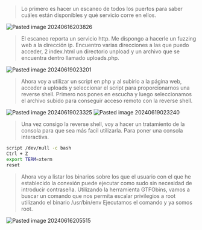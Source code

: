 >Lo primero es hacer un escaneo de todos los puertos para saber cuáles están disponibles y qué servicio corre en ellos.

![Pasted image 20240616203826](https://github.com/user-attachments/assets/fbd8da49-1a11-4fc6-8e25-e4814a9b5192)
>El escaneo reporta un servicio http.
>Me dispongo a hacerle un fuzzing web a la dirección ip.
>Encuentro varias direcciones a las que puedo acceder, 2 index.html un directorio unpload y un archivo que se encuentra dentro llamado uploads.php.

![Pasted image 20240619023201](https://github.com/user-attachments/assets/c27f4dbf-4cbc-40ec-8e63-37aedb557269)
>Ahora voy a utilizar un script en php y al subirlo a la página web, acceder a uploads y seleccionar el script  para proporcionarnos una reverse shell.
>Primero nos pones en escucha y luego seleccionamos el archivo subido para conseguir acceso remoto con la reverse shell.

![Pasted image 20240619023325](https://github.com/user-attachments/assets/7e45f505-9f7c-497e-b84c-763f4d6c79cb)
![Pasted image 20240619023240](https://github.com/user-attachments/assets/663c7fb7-6555-47c3-8c67-f20f7db3b504)
>Una vez consigo la reverse shell, voy a hacer un tratamiento de la consola para que sea más facil utilizarla.
>Para poner una consola interactiva.
```bash
script /dev/null -c bash
Ctrl + Z
export TERM=xterm
reset
```
>Ahora voy a listar los binarios sobre los que el usuario con el que he establecido la conexión puede ejecutar como sudo sin necesidad de introducir contraseña.
>Utilizando la herramienta GTFObins, vamos a buscar un comando que nos permita escalar privilegios a root utilizando el binario /usr/bin/env
>Ejecutamos el comando y ya somos root.

![Pasted image 20240616205515](https://github.com/user-attachments/assets/03f7f6de-a5fb-453d-b90a-483fd2efa240)
